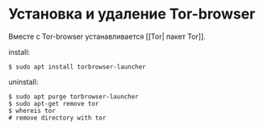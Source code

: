# Установка и удаление Tor-browser
Вместе с Tor-browser устанавливается [[Tor| пакет Tor]].

install:
```
$ sudo apt install torbrowser-launcher
```

uninstall:

```
$ sudo apt purge torbrowser-launcher
$ sudo apt-get remove tor
$ whereis tor
# remove directory with tor
```